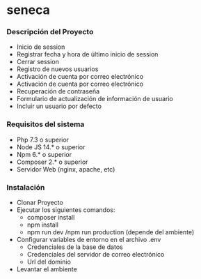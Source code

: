 # seneca

### Descripción del Proyecto

<ul>
    <li>Inicio de session</li>
    <li>Registrar fecha y hora de último inicio de session</li>
    <li>Cerrar session</li>
    <li>Registro de nuevos usuarios</li>
    <li>Activación de cuenta por correo electrónico</li>
    <li>Activación de cuenta por correo electrónico</li>
    <li>Recuperación de contraseña</li>
    <li>Formulario de actualización de información de usuario</li>
    <li>Incluir un usuario por defecto</li>
</ul>

### Requisitos del sistema

<ul>
    <li>Php 7.3 o superior</li>
    <li>Node JS 14.* o superior</li>
    <li>Npm 6.* o superior</li>
    <li>Composer 2.* o superior</li>
    <li>Servidor Web (nginx, apache, etc)</li>
</ul>

### Instalación
<ul>
    <li>Clonar Proyecto</li>
    <li>
        Ejecutar los siguientes comandos:
        <ul>
            <li>composer install</li>
            <li>npm install</li>
            <li>npm run dev /npm run production (depende del ambiente)</li>
        </ul> 
    </li>
    <li>
    Configurar variables de entorno en el archivo .env
    <ul>
            <li>Credenciales de la base de datos</li>
            <li>Credenciales del servidor de correo electrónico</li>
            <li>Url del dominio</li>
        </ul> 
    </li>
    <li>Levantar el ambiente</li>

</ul>